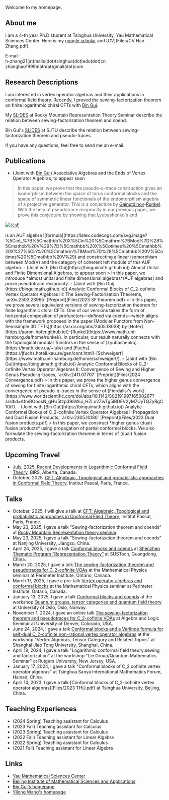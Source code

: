 Welcome to my homepage.

## About me

I am a 4-th year Ph.D student at Tsinghua University, Yau Mathematical Sciences Center. Here is my [google scholar](https://scholar.google.com/citations?user=-IJjsjcAAAAJ&hl=en&oi=sra) and [CV](Files/CV Hao Zhang.pdf).

E-mail: <br>
h-zhang21(at)mails(dot)tsinghua(dot)edu(dot)cn <br>
zhanghao1999math(at)gmail(dot)com

##  Research Descriptions

I am interested in vertex operator algebras and their applications in conformal field theory. Recently, I proved the sewing-factorization theorem on finite logarithmic chiral CFTs with [Bin Gui](https://binguimath.github.io). 

My [SLIDES](Files/2025.Rocky.Mountain.pdf) at Rocky Mountain Representation Theory Seminar describe the relation between sewing-factorization theorem and coend.

Bin Gui's [SLIDES](Files/2025_SJTU.pdf) at SJTU describe the relation between sewing-factorization theorem and pseudo-traces.

If you have any questions, feel free to send me an e-mail.


## Publications

- (Joint with [Bin Gui](https://binguimath.github.io)) Associative Algebras and the Ends of Vertex Operator Algebras, to appear soon
> In this paper, we prove that the pseudo-q-trace construction gives an isomorphism between the space of torus conformal blocks and the space of symmetric linear functionals of the endomorphism algebra of a projective generator. This is a conjecture by [Gainutdinov](https://www.researchgate.net/profile/Azat-Gainutdinov-2)-[Runkel](https://www.math.uni-hamburg.de/home/runkel/). With the help of pseudotrace reciprocity in our previous paper, we prove this conjecture by showing that Lyubashenko's end <p align="center">
  <img src="[https://latex.codecogs.com/svg.image?\int_0^1%20x^2%20dx%20=%20\frac{1}{3}](https://latex.codecogs.com/svg.image?%5Cint_%7B%5Cmathbb%20X%5Cin%20%5Cmathrm%7BMod%7D%28%5Cmathbb%20V%29%7D%5Cmathbb%20X%5Cotimes%20%5Cmathbb%20X%27%5Cin%20%5Cmathrm%7BMod%7D%28%5Cmathbb%20V%5Cotimes%20%5Cmathbb%20V%29)" alt="公式">
</p>  is an AUF algebra ![formula](https://latex.codecogs.com/svg.image?%5Cint_%7B%5Cmathbb%20X%5Cin%20%5Cmathrm%7BMod%7D%28%5Cmathbb%20V%29%7D%5Cmathbb%20X%5Cotimes%20%5Cmathbb%20X%27%5Cin%20%5Cmathrm%7BMod%7D%28%5Cmathbb%20V%5Cotimes%20%5Cmathbb%20V%29) and constructing a linear isomorphism between Mod(V) and the category of coherent left module of this AUF algebra. 
- (Joint with [Bin Gui](https://binguimath.github.io)) Almost Unital and Finite Dimensional Algebras, to appear soon
> In this paper, we introduce *almost unital and finite dimensional algebras*(AUF algebras) and prove pseudotrace reciprocity. 
- (Joint with [Bin Gui](https://binguimath.github.io)) Analytic Conformal Blocks of C_2-cofinite Vertex Operator Algebras III: The Sewing-Factorization Theorems, `arXiv:2503.23995` [Preprint](Files/2025 SF theorem.pdf)
> In this paper, we prove several equivalent versions of sewing-factorization theorem for finite logarithmic chiral CFTs. One of our versions takes the form of horizontal composition of profunctors—defined via coends—which aligns with the framework proposed in the paper [Modular Functors from Non-Semisimple 3D TFTs](https://arxiv.org/abs/2405.18038) by [Hofer](https://aaron-hofer.github.io/)-[Runkel](https://www.math.uni-hamburg.de/home/runkel/). In particular, our result naturally connects with the topological modular functors in the sense of [Lyubashenko](https://imath.kiev.ua/~lub/) and [Fuchs](https://jfuchs.hotell.kau.se/gen/cont.html)-[Schweigert](https://www.math.uni-hamburg.de/home/schweigert/).
- (Joint with [Bin Gui](https://binguimath.github.io)) Analytic Conformal Blocks of C_2-cofinite Vertex Operator Algebras II: Convergence of Sewing and Higher Genus Pseudo-q-traces, `arXiv:2411.07707` [Preprint](Files/2024 Convergence.pdf)
> In this paper, we prove the higher genus convergence of sewing for finite logarithmic chiral CFTs, which aligns with the convergence of pseudo-q-traces in the sense of [Fiordalisi's work](https://www.worldscientific.com/doi/abs/10.1142/S0219199716500267?srsltid=AfmBOoosN_gHU5tzp39SWui_HZLo2ZwTg5lBDEV2yM7OyTQZyRgC10i7). 
- (Joint with [Bin Gui](https://binguimath.github.io)) Analytic Conformal Blocks of C_2-cofinite Vertex Operator Algebras I: Propagation and Dual Fusion Products, `arXiv:2305.10180` [Preprint](Files/2023 Dual fusion products.pdf)
> In this paper, we construct *higher genus (dual) fusion products* using propagation of partial conformal blocks. We also formulate the sewing-factorization theorem in terms of (dual) fusion products. 

## Upcoming Travel

- July, 2025, [Recent Developments in Logarithmic Conformal Field Theory](https://www.birs.ca/events/2025/5-day-workshops/25w5318), BIRS, Alberta, Canada.
- October, 2025, [CFT: Algebraic, Topological and probabilistic approaches in Conformal Field Theory](https://indico.ijclab.in2p3.fr/event/11570/), Institut Pascal, Paris, France.


## Talks

- October, 2025, I will give a talk at [CFT: Algebraic, Topological and probabilistic approaches in Conformal Field Theory](https://indico.ijclab.in2p3.fr/event/11570/), Institut Pascal, Paris, France.
- May 23, 2025, I gave a talk "Sewing-factorization theorem and coends" at [Rocky Mountain Representation theory seminar](https://sites.google.com/view/rockymountainreptheory/home).
- May 23, 2025, I gave a talk "Sewing-factorization theorem and coends" at Nanjing University, Jiangsu, China.
- April 24, 2025, I gave a talk [Conformal blocks and coends](https://github.com/user-attachments/files/19927431/2025.SUSTech.pdf)
 at [Shenzhen Thematic Program “Representation Theory”](https://meeting.icm.sustech.edu.cn/2025/) at SUSTech, Guangdong, China.
- March 20, 2025, I gave a talk [The sewing-factorization theorem and pseudotraces for C_2-cofinite VOAs](https://github.com/user-attachments/files/19373288/2025.PI.pdf)
 at the Mathematical Physics seminar at Perimeter Institute, Ontario, Canada.
- March 17, 2025, I gave a pre-talk [Vertex operator algebras and conformal blocks](https://github.com/user-attachments/files/19373301/2025.PI.pre-talk.pdf)
 at the Mathematical Physics seminar at Perimeter Institute, Ontario, Canada.
- January 13, 2025, I gave a talk [Conformal blocks and coends](https://github.com/user-attachments/files/18516739/2025.Oslo.pdf) at the workshop [Quantum groups, tensor categories and quantum field theory](https://www.mn.uio.no/math/english/research/groups/operator-algebras/events/conferences/qg-2025/) at University of Oslo, Oslo, Norway.
- November 1, 2024, I gave an online talk [The sewing-factorization theorem and pseudotraces for C_2-cofinite VOAs](https://github.com/user-attachments/files/17626483/2024.Denver.pdf) at Algebra and Logic Seminar at University of Denver, Colorado, USA.
- June 24, 2024, I gave a talk [Conformal blocks and a Verlinde formula for self-dual C_2-cofinite non-rational vertex operator algebras](https://github.com/user-attachments/files/17626476/2024.SJTU.pdf) at the workshop "Vertex Algebras, Tensor Category and Related Topics" at Shanghai Jiao Tong University, Shanghai, China.
- April 19, 2024, I gave a talk "Logarithmic conformal field theory:sewing and factorization" at the workshop "Lie Group/Quantum Mathematics Seminar" at Rutgers University, New Jersey, USA.
- January 17, 2024, I gave a talk "Conformal blocks of C_2 cofinite vertex operator algebras" at Tsinghua Sanya International Mathematics Forum, Hainan, China.
- April 14, 2023, I gave a talk [Conformal blocks of C_2-cofinite vertex operator algebras](Files/2023 THU.pdf) at Tsinghua University, Beijing, China.




## Teaching Experiences
- (2024 Spring) Teaching assistant for Calculus
- (2023 Fall) Teaching assistant for Calculus
- (2023 Spring) Teaching assistant for Calculus
- (2022 Fall) Teaching assistant for Linear Algebra
- (2022 Spring) Teaching assistant for Calculus
- (2021 Fall) Teaching assistant for Linear Algebra


## Links
- [Yau Mathematical Sciences Center](https://ymsc.tsinghua.edu.cn)
- [Beijing Institute of Mathematical Sciences and Applications](http://www.bimsa.cn)
- [Bin Gui's homepage](https://binguimath.github.io)
- [Yilong Wang's homepage](https://yilongwang11.github.io)
